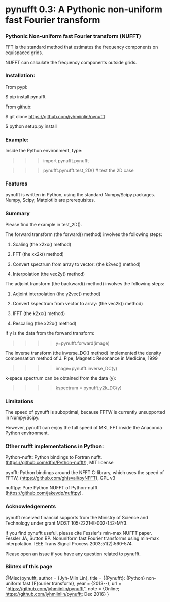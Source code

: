 # pynufft 0.3: A Pythonic non-uniform fast Fourier transform

### Pythonic Non-uniform fast Fourier transform (NUFFT)

FFT is the standard method that estimates the frequency components on equispaced grids.

NUFFT can calculate the frequency components outside grids.


### Installation:

From pypi:

$ pip install pynufft

From github:

$ git clone https://github.com/jyhmiinlin/pynufft

$ python setup.py install

### Example:

Inside the Python environment, type:

>>> import pynufft.pynufft

>>> pynufft.pynufft.test_2D() # test the 2D case


### Features

pynufft is written in Python, using the standard Numpy/Scipy packages. Numpy, Scipy, Matplotlib are prerequisites.

### Summary

Please find the example in test_2D().

The forward transform (the forward() method) involves the following steps:

1. Scaling (the x2xx() method)

2. FFT (the xx2k() method)

3. Convert spectrum from array to vector: (the k2vec() method)

4. Interpolation (the vec2y() method)


The adjoint transform (the backward() method) involves the following steps:

1. Adjoint interpolation (the y2vec() method)

2. Convert kspectrum from vector to array: (the vec2k() method)

3. IFFT (the k2xx() method)

4. Rescaling (the x22x() method)


If y is the data from the forward transform:
>>>> y=pynufft.forward(image)

The inverse transform (the inverse_DC() method) implemented the density compensation method of J. Pipe, Magnetic Resonance in Medicine, 1999
>>>>image=pynufft.inverse_DC(y)

k-space spectrum can be obtained from the data (y):
>>>>kspectrum = pynufft.y2k_DC(y)

### Limitations

The speed of pynufft is suboptimal, because FFTW is currently unsupported in Numpy/Scipy. 

However, pynufft can enjoy the full speed of MKL FFT inside the Anaconda Python environment.

### Other nufft implementations in Python:

Python-nufft: Python bindings to Fortran nufft. (https://github.com/dfm/Python-nufft/), MIT license

pynfft: Python bindings around the NFFT C-library, which uses the speed of FFTW, (https://github.com/ghisvail/pyNFFT), GPL v3

nufftpy: Pure Python NUFFT of Python-nufft (https://github.com/jakevdp/nufftpy). 

### Acknowledgements

pynufft received financial supports from the Ministry of Science and Technology under grant MOST 105-2221-E-002-142-MY3.

If you find pynufft useful, please cite Fessler's min-max NUFFT paper. 
Fessler JA, Sutton BP. Nonuniform fast Fourier transforms using min-max interpolation. IEEE Trans Signal Process 2003;51(2):560-574.

Please open an issue if you have any question related to pynufft.

### Bibtex of this page

@Misc{pynufft, author = {Jyh-Miin Lin}, title = {{Pynufft}: {Python} non-uniform fast {F}ourier transform}, year = {2013--}, url = "https://github.com/jyhmiinlin/pynufft", note = {Online; https://github.com/jyhmiinlin/pynufft; Dec 2016} }
